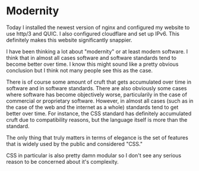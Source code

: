 # Modernity

Today I installed the newest version of nginx and configured my website to use http/3 and QUIC. I also configured cloudflare and set up IPv6. This definitely makes this website significantly snappier. 

I have been thinking a lot about "modernity" or at least modern software. I think that in almost all cases software and software standards tend to become better over time. I know this might sound like a pretty obvious conclusion but I think not many people see this as the case. 

There is of course some amount of cruft that gets accumulated over time in software and in software standards. There are also obviously some cases where software has become objectively worse, particularily in the case of commercial or proprietary software. However, in almost all cases (such as in the case of the web and the internet as a whole) standards tend to get better over time. For instance, the CSS standard has definitely accumulated cruft due to compatibility reasons, but the language itself is more than the standard. 

The only thing that truly matters in terms of elegance is the set of features that is widely used by the public and considered "CSS."

CSS in particular is also pretty damn modular so I don't see any serious reason to be concerned about it's complexity.
